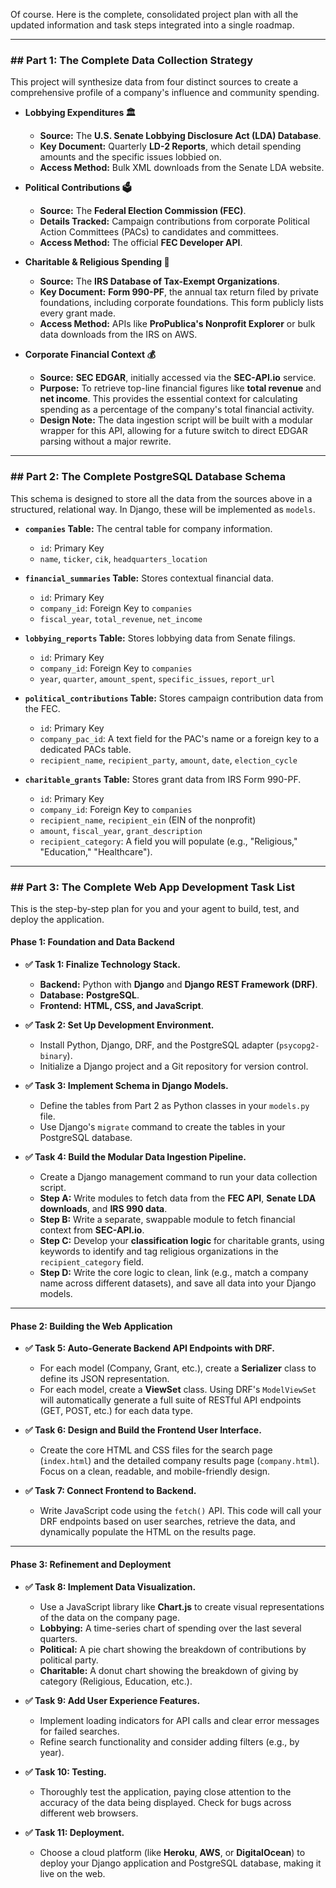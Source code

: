 Of course. Here is the complete, consolidated project plan with all the updated information and task steps integrated into a single roadmap.

***

### ## Part 1: The Complete Data Collection Strategy

This project will synthesize data from four distinct sources to create a comprehensive profile of a company's influence and community spending.

* **Lobbying Expenditures 🏛️**
    * **Source:** The **U.S. Senate Lobbying Disclosure Act (LDA) Database**.
    * **Key Document:** Quarterly **LD-2 Reports**, which detail spending amounts and the specific issues lobbied on.
    * **Access Method:** Bulk XML downloads from the Senate LDA website.

* **Political Contributions 🗳️**
    * **Source:** The **Federal Election Commission (FEC)**.
    * **Details Tracked:** Campaign contributions from corporate Political Action Committees (PACs) to candidates and committees.
    * **Access Method:** The official **FEC Developer API**.

* **Charitable & Religious Spending 🙏**
    * **Source:** The **IRS Database of Tax-Exempt Organizations**.
    * **Key Document:** **Form 990-PF**, the annual tax return filed by private foundations, including corporate foundations. This form publicly lists every grant made.
    * **Access Method:** APIs like **ProPublica's Nonprofit Explorer** or bulk data downloads from the IRS on AWS.

* **Corporate Financial Context 💰**
    * **Source:** **SEC EDGAR**, initially accessed via the **SEC-API.io** service.
    * **Purpose:** To retrieve top-line financial figures like **total revenue** and **net income**. This provides the essential context for calculating spending as a percentage of the company's total financial activity.
    * **Design Note:** The data ingestion script will be built with a modular wrapper for this API, allowing for a future switch to direct EDGAR parsing without a major rewrite.

***

### ## Part 2: The Complete PostgreSQL Database Schema

This schema is designed to store all the data from the sources above in a structured, relational way. In Django, these will be implemented as `models`.

* **`companies` Table:** The central table for company information.
    * `id`: Primary Key
    * `name`, `ticker`, `cik`, `headquarters_location`

* **`financial_summaries` Table:** Stores contextual financial data.
    * `id`: Primary Key
    * `company_id`: Foreign Key to `companies`
    * `fiscal_year`, `total_revenue`, `net_income`

* **`lobbying_reports` Table:** Stores lobbying data from Senate filings.
    * `id`: Primary Key
    * `company_id`: Foreign Key to `companies`
    * `year`, `quarter`, `amount_spent`, `specific_issues`, `report_url`

* **`political_contributions` Table:** Stores campaign contribution data from the FEC.
    * `id`: Primary Key
    * `company_pac_id`: A text field for the PAC's name or a foreign key to a dedicated PACs table.
    * `recipient_name`, `recipient_party`, `amount`, `date`, `election_cycle`

* **`charitable_grants` Table:** Stores grant data from IRS Form 990-PF.
    * `id`: Primary Key
    * `company_id`: Foreign Key to `companies`
    * `recipient_name`, `recipient_ein` (EIN of the nonprofit)
    * `amount`, `fiscal_year`, `grant_description`
    * `recipient_category`: A field you will populate (e.g., "Religious," "Education," "Healthcare").

***

### ## Part 3: The Complete Web App Development Task List

This is the step-by-step plan for you and your agent to build, test, and deploy the application.

#### **Phase 1: Foundation and Data Backend**

* **✅ Task 1: Finalize Technology Stack.**
    * **Backend:** Python with **Django** and **Django REST Framework (DRF)**.
    * **Database:** **PostgreSQL**.
    * **Frontend:** **HTML, CSS, and JavaScript**.

* **✅ Task 2: Set Up Development Environment.**
    * Install Python, Django, DRF, and the PostgreSQL adapter (`psycopg2-binary`).
    * Initialize a Django project and a Git repository for version control.

* **✅ Task 3: Implement Schema in Django Models.**
    * Define the tables from Part 2 as Python classes in your `models.py` file.
    * Use Django's `migrate` command to create the tables in your PostgreSQL database.

* **✅ Task 4: Build the Modular Data Ingestion Pipeline.**
    * Create a Django management command to run your data collection script.
    * **Step A:** Write modules to fetch data from the **FEC API**, **Senate LDA downloads**, and **IRS 990 data**.
    * **Step B:** Write a separate, swappable module to fetch financial context from **SEC-API.io**.
    * **Step C:** Develop your **classification logic** for charitable grants, using keywords to identify and tag religious organizations in the `recipient_category` field.
    * **Step D:** Write the core logic to clean, link (e.g., match a company name across different datasets), and save all data into your Django models.

---

#### **Phase 2: Building the Web Application**

* **✅ Task 5: Auto-Generate Backend API Endpoints with DRF.**
    * For each model (Company, Grant, etc.), create a **Serializer** class to define its JSON representation.
    * For each model, create a **ViewSet** class. Using DRF's `ModelViewSet` will automatically generate a full suite of RESTful API endpoints (GET, POST, etc.) for each data type.

* **✅ Task 6: Design and Build the Frontend User Interface.**
    * Create the core HTML and CSS files for the search page (`index.html`) and the detailed company results page (`company.html`). Focus on a clean, readable, and mobile-friendly design.

* **✅ Task 7: Connect Frontend to Backend.**
    * Write JavaScript code using the `fetch()` API. This code will call your DRF endpoints based on user searches, retrieve the data, and dynamically populate the HTML on the results page.

---

#### **Phase 3: Refinement and Deployment**

* **✅ Task 8: Implement Data Visualization.**
    * Use a JavaScript library like **Chart.js** to create visual representations of the data on the company page.
    * **Lobbying:** A time-series chart of spending over the last several quarters.
    * **Political:** A pie chart showing the breakdown of contributions by political party. 
    * **Charitable:** A donut chart showing the breakdown of giving by category (Religious, Education, etc.).

* **✅ Task 9: Add User Experience Features.**
    * Implement loading indicators for API calls and clear error messages for failed searches.
    * Refine search functionality and consider adding filters (e.g., by year).

* **✅ Task 10: Testing.**
    * Thoroughly test the application, paying close attention to the accuracy of the data being displayed. Check for bugs across different web browsers.

* **✅ Task 11: Deployment.**
    * Choose a cloud platform (like **Heroku**, **AWS**, or **DigitalOcean**) to deploy your Django application and PostgreSQL database, making it live on the web.